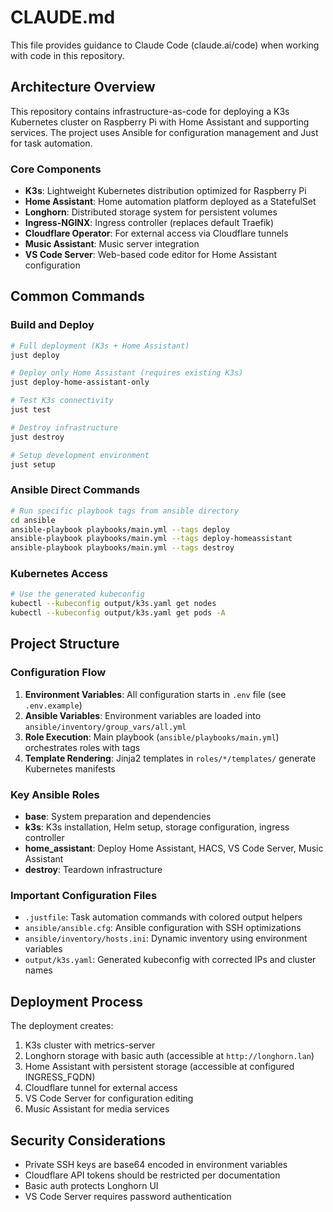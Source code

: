 # CLAUDE.md

This file provides guidance to Claude Code (claude.ai/code) when working with code in this repository.

## Architecture Overview

This repository contains infrastructure-as-code for deploying a K3s Kubernetes cluster on Raspberry Pi with Home Assistant and supporting services. The project uses Ansible for configuration management and Just for task automation.

### Core Components
- **K3s**: Lightweight Kubernetes distribution optimized for Raspberry Pi
- **Home Assistant**: Home automation platform deployed as a StatefulSet
- **Longhorn**: Distributed storage system for persistent volumes
- **Ingress-NGINX**: Ingress controller (replaces default Traefik)
- **Cloudflare Operator**: For external access via Cloudflare tunnels
- **Music Assistant**: Music server integration
- **VS Code Server**: Web-based code editor for Home Assistant configuration

## Common Commands

### Build and Deploy
```bash
# Full deployment (K3s + Home Assistant)
just deploy

# Deploy only Home Assistant (requires existing K3s)
just deploy-home-assistant-only

# Test K3s connectivity
just test

# Destroy infrastructure
just destroy

# Setup development environment
just setup
```

### Ansible Direct Commands
```bash
# Run specific playbook tags from ansible directory
cd ansible
ansible-playbook playbooks/main.yml --tags deploy
ansible-playbook playbooks/main.yml --tags deploy-homeassistant
ansible-playbook playbooks/main.yml --tags destroy
```

### Kubernetes Access
```bash
# Use the generated kubeconfig
kubectl --kubeconfig output/k3s.yaml get nodes
kubectl --kubeconfig output/k3s.yaml get pods -A
```

## Project Structure

### Configuration Flow
1. **Environment Variables**: All configuration starts in `.env` file (see `.env.example`)
2. **Ansible Variables**: Environment variables are loaded into `ansible/inventory/group_vars/all.yml`
3. **Role Execution**: Main playbook (`ansible/playbooks/main.yml`) orchestrates roles with tags
4. **Template Rendering**: Jinja2 templates in `roles/*/templates/` generate Kubernetes manifests

### Key Ansible Roles
- **base**: System preparation and dependencies
- **k3s**: K3s installation, Helm setup, storage configuration, ingress controller
- **home_assistant**: Deploy Home Assistant, HACS, VS Code Server, Music Assistant
- **destroy**: Teardown infrastructure

### Important Configuration Files
- `.justfile`: Task automation commands with colored output helpers
- `ansible/ansible.cfg`: Ansible configuration with SSH optimizations
- `ansible/inventory/hosts.ini`: Dynamic inventory using environment variables
- `output/k3s.yaml`: Generated kubeconfig with corrected IPs and cluster names

## Deployment Process

The deployment creates:
1. K3s cluster with metrics-server
2. Longhorn storage with basic auth (accessible at `http://longhorn.lan`)
3. Home Assistant with persistent storage (accessible at configured INGRESS_FQDN)
4. Cloudflare tunnel for external access
5. VS Code Server for configuration editing
6. Music Assistant for media services

## Security Considerations
- Private SSH keys are base64 encoded in environment variables
- Cloudflare API tokens should be restricted per documentation
- Basic auth protects Longhorn UI
- VS Code Server requires password authentication